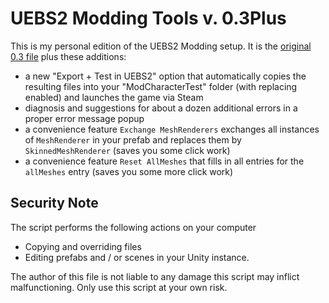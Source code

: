 # UEBS2 Modding Tools v. 0.3Plus

This is my personal edition of the UEBS2 Modding setup. It is the [original 0.3 file](https://steamcommunity.com/workshop/discussions/18446744073709551615/3833172420306495031/?appid=1468720) plus these additions:
* a new "Export + Test in UEBS2" option that automatically copies the resulting files into your "ModCharacterTest" folder (with replacing enabled) and launches the game via Steam
* diagnosis and suggestions for about a dozen additional errors in a proper error message popup
* a convenience feature `Exchange MeshRenderers` exchanges all instances of `MeshRenderer` in your prefab and replaces them by `SkinnedMeshRenderer` (saves you some click work)
* a convenience feature `Reset AllMeshes` that fills in all entries for the `allMeshes` entry (saves you some more click work)

## Security Note

The script performs the following actions on your computer
* Copying and overriding files
* Editing prefabs and / or scenes in your Unity instance.

The author of this file is not liable to any damage this script may inflict malfunctioning. Only use this script at your own risk.

